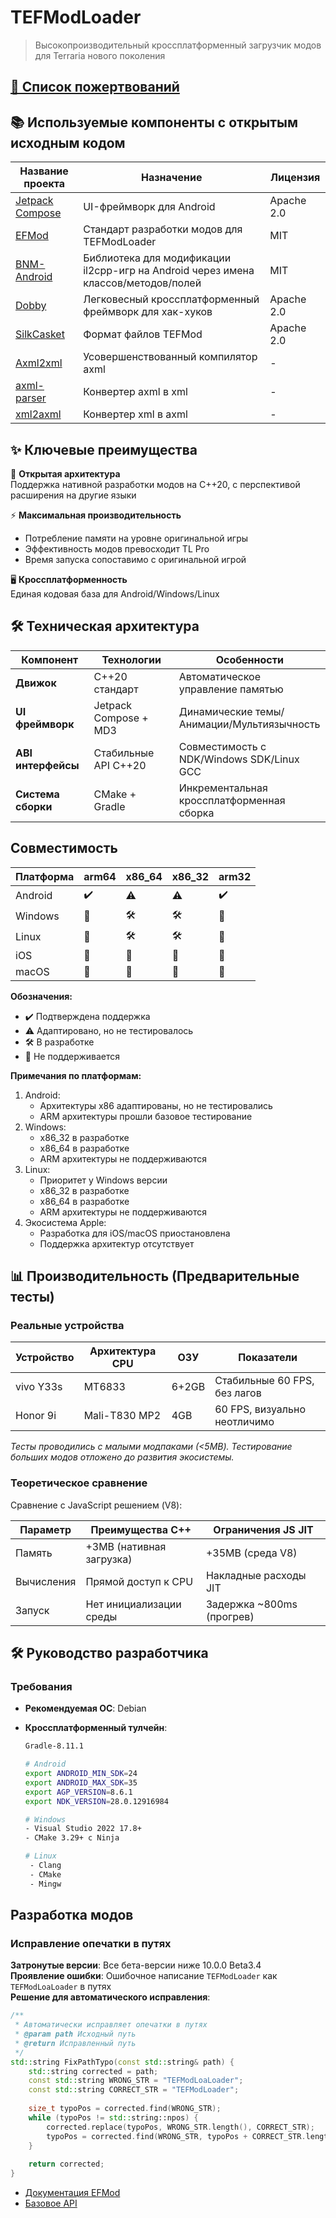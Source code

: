 # TEFModLoader 

> Высокопроизводительный кроссплатформенный загрузчик модов для Terraria нового поколения

## [💝 Список пожертвований](Document/donation.md)

## 📚 Используемые компоненты с открытым исходным кодом

| Название проекта | Назначение | Лицензия |
|------------------|------------|----------|
| [Jetpack Compose](https://developer.android.com/jetpack/compose) | UI-фреймворк для Android | Apache 2.0 |
| [EFMod](https://gitlab.com/2079541547/efmod) | Стандарт разработки модов для TEFModLoader | MIT |
| [BNM-Android](https://github.com/ByNameModding/BNM-Android) | Библиотека для модификации il2cpp-игр на Android через имена классов/методов/полей | MIT |
| [Dobby](https://github.com/jmpews/Dobby) | Легковесный кроссплатформенный фреймворк для хак-хуков | Apache 2.0 |
| [SilkCasket](https://github.com/2079541547/SilkCasket) | Формат файлов TEFMod | Apache 2.0 |
| [Axml2xml](https://github.com/developer-krushna/Axml2xml) | Усовершенствованный компилятор axml | - |
| [axml-parser](https://github.com/ZaratustraN/axml-parser) | Конвертер axml в xml | - |
| [xml2axml](https://github.com/hzw1199/xml2axml) | Конвертер xml в axml | - |  

## ✨ Ключевые преимущества

🔧 **Открытая архитектура**  
Поддержка нативной разработки модов на C++20, с перспективой расширения на другие языки

⚡ **Максимальная производительность**  
- Потребление памяти на уровне оригинальной игры  
- Эффективность модов превосходит TL Pro  
- Время запуска сопоставимо с оригинальной игрой

🖥️ **Кроссплатформенность**  
Единая кодовая база для Android/Windows/Linux

## 🛠 Техническая архитектура

| Компонент | Технологии | Особенности |
|-----------|------------|-------------|
| **Движок** | C++20 стандарт | Автоматическое управление памятью |
| **UI фреймворк** | Jetpack Compose + MD3 | Динамические темы/Анимации/Мультиязычность |
| **ABI интерфейсы** | Стабильные API C++20 | Совместимость с NDK/Windows SDK/Linux GCC |
| **Система сборки** | CMake + Gradle | Инкрементальная кроссплатформенная сборка |

## Совместимость

| Платформа    | arm64 | x86_64 | x86_32 | arm32 |
|-------------|-------|--------|--------|-------|
| Android     | ✔️    | ⚠️     | ⚠️     | ✔️    |
| Windows     | 🚫    | 🛠️     | 🛠️     | 🚫    |
| Linux       | 🚫    | 🛠️     | 🛠️     | 🚫    |
| iOS         | 🚫    | 🚫     | 🚫     | 🚫    |
| macOS       | 🚫    | 🚫     | 🚫     | 🚫    |

**Обозначения:**  
- ✔️ Подтверждена поддержка  
- ⚠️ Адаптировано, но не тестировалось  
- 🛠️ В разработке  
- 🚫 Не поддерживается  

**Примечания по платформам:**  
1. Android:  
   - Архитектуры x86 адаптированы, но не тестировались  
   - ARM архитектуры прошли базовое тестирование  
2. Windows:  
   - x86_32 в разработке  
   - x86_64 в разработке  
   - ARM архитектуры не поддерживаются  
3. Linux:  
   - Приоритет у Windows версии  
   - x86_32 в разработке  
   - x86_64 в разработке  
   - ARM архитектуры не поддерживаются  
4. Экосистема Apple:  
   - Разработка для iOS/macOS приостановлена  
   - Поддержка архитектур отсутствует  

## 📊 Производительность (Предварительные тесты)

### Реальные устройства

| Устройство       | Архитектура CPU | ОЗУ   | Показатели |
|------------------|-----------------|-------|------------|
| vivo Y33s        | MT6833          | 6+2GB | Стабильные 60 FPS, без лагов |
| Honor 9i         | Mali-T830 MP2   | 4GB   | 60 FPS, визуально неотличимо |

*Тесты проводились с малыми модпаками (<5MB). Тестирование больших модов отложено до развития экосистемы.*

### Теоретическое сравнение

Сравнение с JavaScript решением (V8):

| Параметр         | Преимущества C++           | Ограничения JS JIT        |
|------------------|----------------------------|---------------------------|
| Память           | +3MB (нативная загрузка)   | +35MB (среда V8)          |
| Вычисления       | Прямой доступ к CPU        | Накладные расходы JIT     |
| Запуск           | Нет инициализации среды    | Задержка ~800ms (прогрев) |

## 🛠 Руководство разработчика

### Требования

- **Рекомендуемая ОС**: Debian  
- **Кроссплатформенный тулчейн**:  

  ```bash
  Gradle-8.11.1

  # Android
  export ANDROID_MIN_SDK=24
  export ANDROID_MAX_SDK=35
  export AGP_VERSION=8.6.1
  export NDK_VERSION=28.0.12916984

  # Windows
  - Visual Studio 2022 17.8+ 
  - CMake 3.29+ с Ninja

  # Linux
   - Clang
   - CMake
   - Mingw
  ```

## Разработка модов

### Исправление опечатки в путях
**Затронутые версии**: Все бета-версии ниже 10.0.0 Beta3.4  
**Проявление ошибки**: Ошибочное написание `TEFModLoader` как `TEFModLoaLoader` в путях  
**Решение для автоматического исправления**:

```cpp
/**
 * Автоматически исправляет опечатки в путях
 * @param path Исходный путь
 * @return Исправленный путь
 */
std::string FixPathTypo(const std::string& path) {
    std::string corrected = path;
    const std::string WRONG_STR = "TEFModLoaLoader";
    const std::string CORRECT_STR = "TEFModLoader";
    
    size_t typoPos = corrected.find(WRONG_STR);
    while (typoPos != std::string::npos) {
        corrected.replace(typoPos, WRONG_STR.length(), CORRECT_STR);
        typoPos = corrected.find(WRONG_STR, typoPos + CORRECT_STR.length());
    }
    
    return corrected;
}
```

- [Документация EFMod](https://gitlab.com/2079541547/efmod)
- [Базовое API](Document/Development/BasicAPI.md)